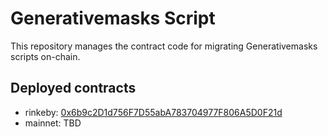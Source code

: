 # Generativemasks Script 

This repository manages the contract code for migrating Generativemasks scripts on-chain.

## Deployed contracts

- rinkeby: [0x6b9c2D1d756F7D55abA783704977F806A5D0F21d](https://rinkeby.etherscan.io/address/0x6b9c2d1d756f7d55aba783704977f806a5d0f21d#code)
- mainnet: TBD
